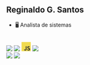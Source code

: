 ## Reginaldo G. Santos

- 🖥️ Analista de sistemas


<!--<div>
<a href="https://github.com/reginaldogalli">
<img height="165em" src="https://github-readme-stats.vercel.app/api/top-langs?username=reginaldogalli&show_icons=true&locale=en&layout=compact&hide=jupyter%20notebook&theme=dark">
<img height="165em" src="https://github-readme-stats.vercel.app/api?username=reginaldogalli&amp;show_icons=true&amp;theme=dark&amp;include_all_commits=true&amp;count_private=true" style="max-width: 100%;">

</div>-->

<div style="display in line_block"><br>
<img width="5%" src="https://cdn.jsdelivr.net/gh/devicons/devicon/icons/html5/html5-original-wordmark.svg" />   
<img width="5%" src="https://cdn.jsdelivr.net/gh/devicons/devicon/icons/css3/css3-original-wordmark.svg" /> 
<img width="5%" src="https://github.com/devicons/devicon/blob/v2.15.1/icons/javascript/javascript-original.svg" /> 
<img width="5%" src="https://cdn.jsdelivr.net/gh/devicons/devicon/icons/python/python-original.svg" /><br>

<div>
<a href="mailto:reginaldo.galli@hotmail.com"><img src="https://img.shields.io/badge/-Gmail-%23333?style=for-the-badge&amp;logo=gmail&amp;logoColor=white"></a>
<a href="https://www.linkedin.com/in/reginaldogalli/" rel="nofollow"><img src="https://img.shields.io/badge/-LinkedIn-%230077B5?style=for-the-badge&amp;logo=linkedin&amp;logoColor=white"></a>
</div>
